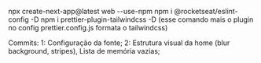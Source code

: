 npx create-next-app@latest web --use-npm
npm i @rocketseat/eslint-config -D
npm i prettier-plugin-tailwindcss -D (esse comando mais o plugin no config prettier.config.js formata o tailwindcss)



Commits:
1: Configuração da fonte;
2: Estrutura visual da home (blur background, stripes), Lista de memória vazias;